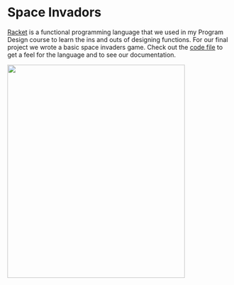 # Space Invadors
[Racket](https://racket-lang.org/) is a functional programming language that we used in my Program Design course to learn the ins and outs of designing functions. For our final project we wrote a basic space invaders game. Check out the [code file](https://github.com/sethbam9/Portfolio/blob/main/DrRacket%20Code%20-%20Space%20Invaders/space_invaders.rkt) to get a feel for the language and to see our documentation. 

<img src="https://github.com/sethbam9/Portfolio/blob/main/DrRacket%20Code%20-%20Space%20Invaders/space_invaders_demo.gif" width="400" height="480"/>

